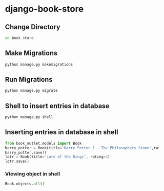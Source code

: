 # django-book-store

## Change Directory

~~~cmd
cd book_store
~~~

## Make Migrations

~~~cmd
python manage.py makemigrations
~~~

## Run Migrations

~~~cmd
python manage.py migrate
~~~

## Shell to insert entries in database

~~~cmd
python manage.py shell
~~~

## Inserting entries in database in shell

~~~python
from book_outlet.models import Book
harry_potter = Book(title="Harry Potter 1 - The Philosophers Stone",rating=5)
harry_potter.save()
lotr = Book(title="Lord of the Rings", rating=4)
lotr.save()
~~~

### Viewing object in shell

~~~python
Book.objects.all()
~~~